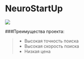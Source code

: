 # NeuroStartUp

![](https://i.imgur.com/IZORWiI.png)

###Преимущества проекта:
> * Высокая точность поиска
> * Высокая скорость поиска
> * Низкая цена